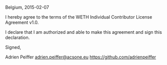 Belgium, 2015-02-07

I hereby agree to the terms of the WETH Individual Contributor License
Agreement v1.0.

I declare that I am authorized and able to make this agreement and sign this
declaration.

Signed,

Adrien Peiffer adrien.peiffer@acsone.eu https://github.com/adrienpeiffer
